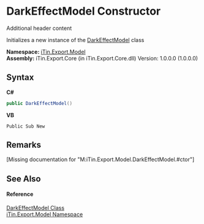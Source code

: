 # DarkEffectModel Constructor 
Additional header content 

Initializes a new instance of the <a href="T_iTin_Export_Model_DarkEffectModel">DarkEffectModel</a> class

**Namespace:**&nbsp;<a href="N_iTin_Export_Model">iTin.Export.Model</a><br />**Assembly:**&nbsp;iTin.Export.Core (in iTin.Export.Core.dll) Version: 1.0.0.0 (1.0.0.0)

## Syntax

**C#**<br />
``` C#
public DarkEffectModel()
```

**VB**<br />
``` VB
Public Sub New
```


## Remarks
\[Missing <remarks> documentation for "M:iTin.Export.Model.DarkEffectModel.#ctor"\]

## See Also


#### Reference
<a href="T_iTin_Export_Model_DarkEffectModel">DarkEffectModel Class</a><br /><a href="N_iTin_Export_Model">iTin.Export.Model Namespace</a><br />